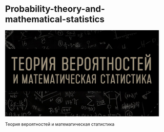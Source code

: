 # Probability-theory-and-mathematical-statistics
![MarkDown](https://github.com/vit050587/Probability-theory-and-mathematical-statistics/blob/master/theorver.png)

Теория вероятностей и математическая статистика
